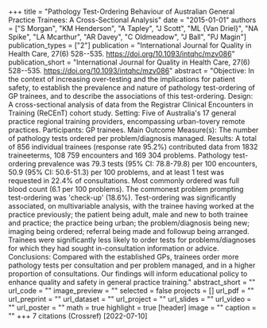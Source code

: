 +++
title = "Pathology Test-Ordering Behaviour of Australian General Practice Trainees: A Cross-Sectional Analysis"
date = "2015-01-01"
authors = ["S Morgan", "KM Henderson", "A Tapley", "J Scott", "ML {Van Driel}", "NA Spike", "LA Mcarthur", "AR Davey", "C Oldmeadow", "J Ball", "PJ Magin"]
publication_types = ["2"]
publication = "International Journal for Quality in Health Care, 27(6) 528--535. https://doi.org/10.1093/intqhc/mzv086"
publication_short = "International Journal for Quality in Health Care, 27(6) 528--535. https://doi.org/10.1093/intqhc/mzv086"
abstract = "Objective: In the context of increasing over-testing and the implications for patient safety, to establish the prevalence and nature of pathology test-ordering of GP trainees, and to describe the associations of this test-ordering. Design: A cross-sectional analysis of data from the Registrar Clinical Encounters in Training (ReCEnT) cohort study. Setting: Five of Australia's 17 general practice regional training providers, encompassing urban-tovery remote practices. Participants: GP trainees. Main Outcome Measure(s): The number of pathology tests ordered per problem/diagnosis managed. Results: A total of 856 individual trainees (response rate 95.2%) contributed data from 1832 traineeterms, 108 759 encounters and 169 304 problems. Pathology test-ordering prevalence was 79.3 tests (95% CI: 78.8-79.8) per 100 encounters, 50.9 (95% CI: 50.6-51.3) per 100 problems, and at least 1 test was requested in 22.4% of consultations. Most commonly ordered was full blood count (6.1 per 100 problems). The commonest problem prompting test-ordering was 'check-up' (18.6%). Test-ordering was significantly associated, on multivariable analysis, with the trainee having worked at the practice previously; the patient being adult, male and new to both trainee and practice; the practice being urban; the problem/diagnosis being new; imaging being ordered; referral being made and followup being arranged. Trainees were significantly less likely to order tests for problems/diagnoses for which they had sought in-consultation information or advice. Conclusions: Compared with the established GPs, trainees order more pathology tests per consultation and per problem managed, and in a higher proportion of consultations. Our findings will inform educational policy to enhance quality and safety in general practice training."
abstract_short = ""
url_code = ""
image_preview = ""
selected = false
projects = []
url_pdf = ""
url_preprint = ""
url_dataset = ""
url_project = ""
url_slides = ""
url_video = ""
url_poster = ""
math = true
highlight = true
[header]
image = ""
caption = ""
+++
7 citations (Crossref) [2022-07-10]
